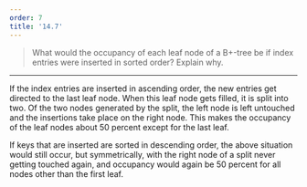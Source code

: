 ```yaml
---
order: 7
title: '14.7'
---
```

> What would the occupancy of each leaf node of a B+-tree be if index entries 
> were inserted in sorted order? Explain why. 

--------------------------------

If the index entries are inserted in ascending order, the new entries get directed
to the last leaf node. When this leaf node gets filled, it is split into two. Of the 
two nodes generated by the split, the left node is left untouched and the insertions 
take place on the right node. This makes the occupancy of the leaf nodes about 50 percent
except for the last leaf. 

If keys that are inserted are sorted in descending order, the above situation would 
still occur, but symmetrically, with the right node of a split never getting touched again, 
and occupancy would again be 50 percent for all nodes other than the first leaf. 